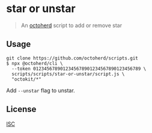 # star or unstar

> An [octoherd](https://github.com/octoherd) script to add or remove star

## Usage

```
git clone https://github.com/octoherd/scripts.git
$ npx @octoherd/cli \
  --token 0123456789012345678901234567890123456789 \
  scripts/scripts/star-or-unstar/script.js \
  "octokit/*"
```

Add `--unstar` flag to unstar.

## License

[ISC](../../LICENSE.md)
